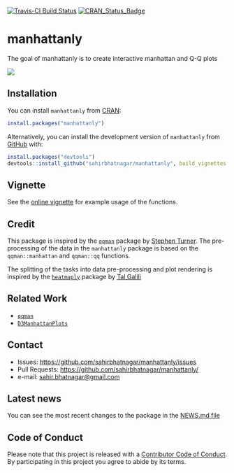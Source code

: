 [![Travis-CI Build Status](https://travis-ci.org/sahirbhatnagar/manhattanly.svg?branch=master)](https://travis-ci.org/sahirbhatnagar/manhattanly)
[![CRAN_Status_Badge](http://www.r-pkg.org/badges/version/manhattanly)](https://cran.r-project.org/package=manhattanly)

<!--
![](http://cranlogs.r-pkg.org/badges/manhattanly?color=yellow)
![](http://cranlogs.r-pkg.org/badges/grand-total/manhattanly?color=yellowgreen)
-->

# manhattanly

The goal of manhattanly is to create interactive manhattan and Q-Q plots

![](http://i.imgur.com/n88LCky.gif)

## Installation

You can install `manhattanly` from [CRAN](https://cran.r-project.org/web/packages/manhattanly/):

```R
install.packages("manhattanly")
```

Alternatively, you can install the development version of `manhattanly` from [GitHub](https://github.com/sahirbhatnagar/manhattanly) with:

```R
install.packages("devtools")
devtools::install_github("sahirbhatnagar/manhattanly", build_vignettes = TRUE)
```

## Vignette

See the [online vignette](http://sahirbhatnagar.com/manhattanly/) for example usage of the functions.

## Credit

This package is inspired by the [`qqman`](https://github.com/stephenturner/qqman) package by [Stephen Turner](http://stephenturner.us/). The pre-processing of the data in the `manhattanly` package is based on the `qqman::manhattan` and `qqman::qq` functions. 

The splitting of the tasks into data pre-processing and plot rendering is inspired by the [`heatmaply`](https://github.com/talgalili/heatmaply) package by [Tal Galili](http://www.r-statistics.com/)


## Related Work

* [`qqman`](https://github.com/stephenturner/qqman)
* [`D3ManhattanPlots`](https://github.com/nstrayer/D3ManhattanPlots)






## Contact

* Issues: <https://github.com/sahirbhatnagar/manhattanly/issues>
* Pull Requests: <https://github.com/sahirbhatnagar/manhattanly/>
* e-mail: <sahir.bhatnagar@gmail.com>


## Latest news

You can see the most recent changes to the package in the [NEWS.md file](https://github.com/sahirbhatnagar/manhattanly/blob/master/NEWS.md)




## Code of Conduct

Please note that this project is released with a [Contributor Code of Conduct](CONDUCT.md). By participating in this project you agree to abide by its terms.
